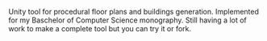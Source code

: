 Unity tool for procedural floor plans and buildings generation. Implemented for my Baschelor of Computer Science monography.
Still having a lot of work to make a complete tool but you can try it or fork.

